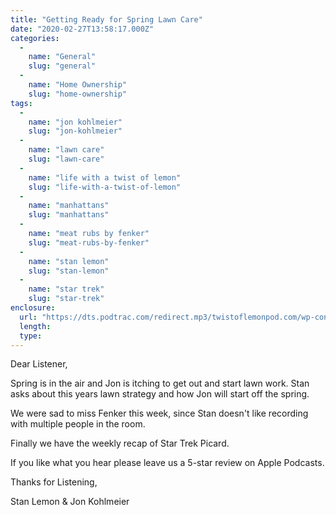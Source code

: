 ```yaml
---
title: "Getting Ready for Spring Lawn Care"
date: "2020-02-27T13:58:17.000Z"
categories: 
  - 
    name: "General"
    slug: "general"
  - 
    name: "Home Ownership"
    slug: "home-ownership"
tags: 
  - 
    name: "jon kohlmeier"
    slug: "jon-kohlmeier"
  - 
    name: "lawn care"
    slug: "lawn-care"
  - 
    name: "life with a twist of lemon"
    slug: "life-with-a-twist-of-lemon"
  - 
    name: "manhattans"
    slug: "manhattans"
  - 
    name: "meat rubs by fenker"
    slug: "meat-rubs-by-fenker"
  - 
    name: "stan lemon"
    slug: "stan-lemon"
  - 
    name: "star trek"
    slug: "star-trek"
enclosure: 
  url: "https://dts.podtrac.com/redirect.mp3/twistoflemonpod.com/wp-content/uploads/2020/02/085-lwatol-20200227mp3.mp3"
  length: 
  type: 
---
```


Dear Listener,

Spring is in the air and Jon is itching to get out and start lawn work. Stan asks about this years lawn strategy and how Jon will start off the spring.

We were sad to miss Fenker this week, since Stan doesn't like recording with multiple people in the room.

Finally we have the weekly recap of Star Trek Picard.

If you like what you hear please leave us a 5-star review on Apple Podcasts.

Thanks for Listening,

Stan Lemon & Jon Kohlmeier
